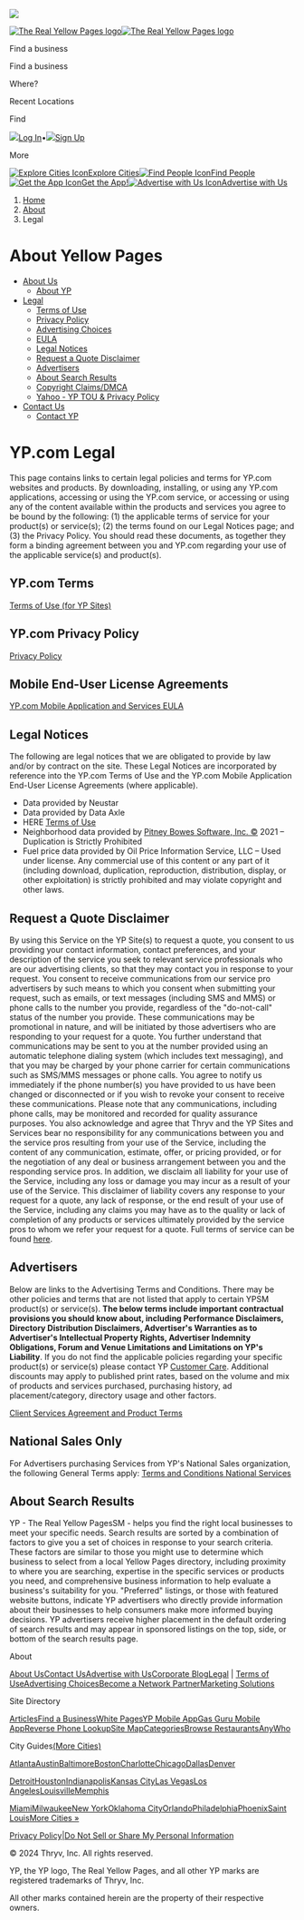 ![](https://c.ypcdn.com/2/p/webyp?ptid=www.yellowpages.com&rid=webyp-244fee47-6990-4227-acca-ddb2aa296705&vrid=9d47b26a-6b8b-41f2-ab2f-883cb64650ca)

[![The Real Yellow Pages logo](//i3.ypcdn.com/ypu/images/svgs/mobile_yp_logo.svg?360139c)![The Real Yellow Pages logo](//i4.ypcdn.com/ypu/images/svgs/yp.svg?360139c)](https://www.yellowpages.com/)

Find a business

Find a business

Where?

Recent Locations

Find

[![](//i3.ypcdn.com/ypu/images/svgs/log-in.svg?360139c)Log In](https://www.yellowpages.com/login)•[![](//i2.ypcdn.com/ypu/images/svgs/sign-up.svg?360139c)Sign Up](https://www.yellowpages.com/register)

More

[![Explore Cities Icon](//i1.ypcdn.com/ypu/images/svgs/explore-cities.svg?360139c)Explore Cities](https://www.yellowpages.com/sitemap)[![Find People Icon](//i1.ypcdn.com/ypu/images/svgs/find-people.svg?360139c)Find People](https://people.yellowpages.com/whitepages)[![Get the App Icon](//i3.ypcdn.com/ypu/images/svgs/download.svg?360139c)Get the App!](https://www.yellowpages.com/yp-app)[![Advertise with Us Icon](//i1.ypcdn.com/ypu/images/svgs/advertise-w-us.svg?360139c)Advertise with Us](https://www.yellowpages.com/marketing-services?from=advertise-with-us-YP)

1. [Home](https://www.yellowpages.com/)
2. [About](https://www.yellowpages.com/about)
3. Legal

About Yellow Pages
==================

* [About Us](https://corporate.thryv.com/about)
    * [About YP](https://corporate.thryv.com/about)
* [Legal](https://www.yellowpages.com/about/legal)
    * [Terms of Use](https://www.yellowpages.com/about/legal/terms-conditions)
    * [Privacy Policy](https://corporate.thryv.com/privacy/)
    * [Advertising Choices](http://optout.networkadvertising.org/)
    * [EULA](https://www.yellowpages.com/about/legal#eula)
    * [Legal Notices](https://www.yellowpages.com/about/legal#legal)
    * [Request a Quote Disclaimer](https://www.yellowpages.com/about/legal#request-disclaimer)
    * [Advertisers](https://www.yellowpages.com/about/legal#advertisers)
    * [About Search Results](https://www.yellowpages.com/about/legal#listings)
    * [Copyright Claims/DMCA](https://www.yellowpages.com/about/legal/terms-conditions#dmca-policy)
    * [Yahoo - YP TOU & Privacy Policy](https://www.yellowpages.com/about/legal/terms-conditions-yahoo-yp)
* [Contact Us](https://www.yellowpages.com/about/contact-us)
    * [Contact YP](https://www.yellowpages.com/about/contact-us)

YP.com Legal
============

This page contains links to certain legal policies and terms for YP.com websites and products. By downloading, installing, or using any YP.com applications, accessing or using the YP.com service, or accessing or using any of the content available within the products and services you agree to be bound by the following: (1) the applicable terms of service for your product(s) or service(s); (2) the terms found on our Legal Notices page; and (3) the Privacy Policy. You should read these documents, as together they form a binding agreement between you and YP.com regarding your use of the applicable service(s) and product(s).

YP.com Terms
------------

[Terms of Use (for YP Sites)](https://www.yellowpages.com/about/legal/terms-conditions)

YP.com Privacy Policy
---------------------

[Privacy Policy](https://corporate.thryv.com/privacy/)

Mobile End-User License Agreements
----------------------------------

[YP.com Mobile Application and Services EULA](https://www.yellowpages.com/about/legal/eula)

Legal Notices
-------------

The following are legal notices that we are obligated to provide by law and/or by contract on the site. These Legal Notices are incorporated by reference into the YP.com Terms of Use and the YP.com Mobile Application End-User License Agreements (where applicable).

* Data provided by Neustar
* Data provided by Data Axle
* HERE [Terms of Use](https://legal.here.com/en-gb/terms)
* Neighborhood data provided by [Pitney Bowes Software, Inc. ©](https://www.precisely.com/about-us/pitney-bowes-software-and-data?utm_medium=Redirect-PB&utm_source=Direct-Traffic) 2021 – Duplication is Strictly Prohibited
* Fuel price data provided by Oil Price Information Service, LLC – Used under license. Any commercial use of this content or any part of it (including download, duplication, reproduction, distribution, display, or other exploitation) is strictly prohibited and may violate copyright and other laws.

Request a Quote Disclaimer
--------------------------

By using this Service on the YP Site(s) to request a quote, you consent to us providing your contact information, contact preferences, and your description of the service you seek to relevant service professionals who are our advertising clients, so that they may contact you in response to your request. You consent to receive communications from our service pro advertisers by such means to which you consent when submitting your request, such as emails, or text messages (including SMS and MMS) or phone calls to the number you provide, regardless of the "do-not-call" status of the number you provide. These communications may be promotional in nature, and will be initiated by those advertisers who are responding to your request for a quote. You further understand that communications may be sent to you at the number provided using an automatic telephone dialing system (which includes text messaging), and that you may be charged by your phone carrier for certain communications such as SMS/MMS messages or phone calls. You agree to notify us immediately if the phone number(s) you have provided to us have been changed or disconnected or if you wish to revoke your consent to receive these communications. Please note that any communications, including phone calls, may be monitored and recorded for quality assurance purposes. You also acknowledge and agree that Thryv and the YP Sites and Services bear no responsibility for any communications between you and the service pros resulting from your use of the Service, including the content of any communication, estimate, offer, or pricing provided, or for the negotiation of any deal or business arrangement between you and the responding service pros. In addition, we disclaim all liability for your use of the Service, including any loss or damage you may incur as a result of your use of the Service. This disclaimer of liability covers any response to your request for a quote, any lack of response, or the end result of your use of the Service, including any claims you may have as to the quality or lack of completion of any products or services ultimately provided by the service pros to whom we refer your request for a quote. Full terms of service can be found [here](https://www.yellowpages.com/about/legal/terms-conditions).

Advertisers
-----------

Below are links to the Advertising Terms and Conditions. There may be other policies and terms that are not listed that apply to certain YPSM product(s) or service(s). **The below terms include important contractual provisions you should know about, including Performance Disclaimers, Directory Distribution Disclaimers, Advertiser's Warranties as to Advertiser's Intellectual Property Rights, Advertiser Indemnity Obligations, Forum and Venue Limitations and Limitations on YP's Liability**. If you do not find the applicable policies regarding your specific product(s) or service(s) please contact YP [Customer Care](http://adsolutions.yp.com/contact-us?&amp;utm_source=YPR_(direct)_about_legal_1145&amp;utm_campaign=YPR_(direct)&amp;utm_medium=YPR_(none)&amp;utm_term=YPR_). Additional discounts may apply to published print rates, based on the volume and mix of products and services purchased, purchasing history, ad placement/category, directory usage and other factors.

[Client Services Agreement and Product Terms](https://corporate.thryv.com/terms/)

National Sales Only
-------------------

For Advertisers purchasing Services from YP's National Sales organization, the following General Terms apply: [Terms and Conditions National Services](http://account.dexmedia.com/CammsServlet?assetid=31113)

About Search Results
--------------------

YP - The Real Yellow PagesSM - helps you find the right local businesses to meet your specific needs. Search results are sorted by a combination of factors to give you a set of choices in response to your search criteria. These factors are similar to those you might use to determine which business to select from a local Yellow Pages directory, including proximity to where you are searching, expertise in the specific services or products you need, and comprehensive business information to help evaluate a business's suitability for you. "Preferred" listings, or those with featured website buttons, indicate YP advertisers who directly provide information about their businesses to help consumers make more informed buying decisions. YP advertisers receive higher placement in the default ordering of search results and may appear in sponsored listings on the top, side, or bottom of the search results page.

About

[About Us](https://corporate.thryv.com/about/)[Contact Us](https://www.yellowpages.com/about/contact-us)[Advertise with Us](https://www.yellowpages.com/marketing-services?from=advertise-with-us-YP)[Corporate Blog](https://www.thryv.com/blog/)[Legal](https://www.yellowpages.com/about/legal) | [Terms of Use](https://www.yellowpages.com/about/legal/terms-conditions)[Advertising Choices](http://optout.networkadvertising.org/)[Become a Network Partner](https://www.yellowpages.com/ad-partner?from=YP-footer)[Marketing Solutions](https://www.yellowpages.com/marketing-services?from=advertise-with-us-YP)

Site Directory

[Articles](https://www.yellowpages.com/articles)[Find a Business](https://www.yellowpages.com/)[White Pages](https://people.yellowpages.com/whitepages)[YP Mobile App](https://www.yellowpages.com/yp-app)[Gas Guru Mobile App](https://www.yellowpages.com/gas-guru-app)[Reverse Phone Lookup](https://people.yellowpages.com/whitepages/phone-lookup)[Site Map](https://www.yellowpages.com/sitemap)[Categories](https://www.yellowpages.com/categories)[Browse Restaurants](https://www.yellowpages.com/restaurants/browse)[AnyWho](https://www.anywho.com/)

City Guides[(More Cities)](https://www.yellowpages.com/sitemap)

[Atlanta](https://www.yellowpages.com/atlanta-ga)[Austin](https://www.yellowpages.com/austin-tx)[Baltimore](https://www.yellowpages.com/baltimore-md)[Boston](https://www.yellowpages.com/boston-ma)[Charlotte](https://www.yellowpages.com/charlotte-nc)[Chicago](https://www.yellowpages.com/chicago-il)[Dallas](https://www.yellowpages.com/dallas-tx)[Denver](https://www.yellowpages.com/denver-co)

[Detroit](https://www.yellowpages.com/detroit-mi)[Houston](https://www.yellowpages.com/houston-tx)[Indianapolis](https://www.yellowpages.com/indianapolis-in)[Kansas City](https://www.yellowpages.com/kansas-city-mo)[Las Vegas](https://www.yellowpages.com/las-vegas-nv)[Los Angeles](https://www.yellowpages.com/los-angeles-ca)[Louisville](https://www.yellowpages.com/louisville-ky)[Memphis](https://www.yellowpages.com/memphis-tn)

[Miami](https://www.yellowpages.com/miami-fl)[Milwaukee](https://www.yellowpages.com/milwaukee-wi)[New York](https://www.yellowpages.com/new-york-ny)[Oklahoma City](https://www.yellowpages.com/oklahoma-city-ok)[Orlando](https://www.yellowpages.com/orlando-fl)[Philadelphia](https://www.yellowpages.com/philadelphia-pa)[Phoenix](https://www.yellowpages.com/phoenix-az)[Saint Louis](https://www.yellowpages.com/saint-louis-mo)[More Cities »](https://www.yellowpages.com/sitemap)

[Privacy Policy](https://corporate.thryv.com/privacy/)|[Do Not Sell or Share My Personal Information](https://www.yellowpages.com/about/ccpa-yp)

© 2024 Thryv, Inc. All rights reserved.

YP, the YP logo, The Real Yellow Pages, and all other YP marks are registered trademarks of Thryv, Inc.

All other marks contained herein are the property of their respective owners.